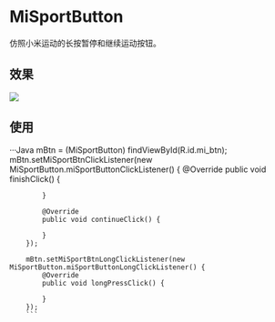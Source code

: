 # MiSportButton
仿照小米运动的长按暂停和继续运动按钮。
## 效果
![](https://github.com/Kevin-Stark/MiSportButton/blob/master/GIF/MiSportButton.gif)
## 使用
···Java
mBtn = (MiSportButton) findViewById(R.id.mi_btn);
		mBtn.setMiSportBtnClickListener(new MiSportButton.miSportButtonClickListener() {
			@Override
			public void finishClick() {

			}

			@Override
			public void continueClick() {

			}
		});

		mBtn.setMiSportBtnLongClickListener(new MiSportButton.miSportButtonLongClickListener() {
			@Override
			public void longPressClick() {

			}
		});
		```
